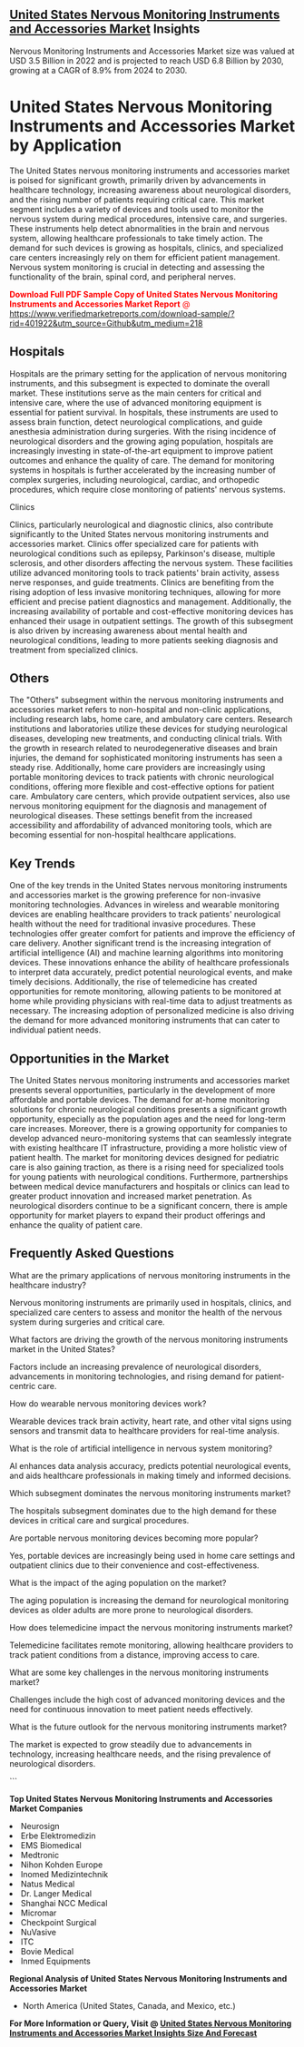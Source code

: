 <h2><a href="https://www.verifiedmarketreports.com/download-sample/?rid=401922&amp;utm_source=Github&amp;utm_medium=218" target="_blank">United States Nervous Monitoring Instruments and Accessories Market</a> Insights</h2><p>Nervous Monitoring Instruments and Accessories Market size was valued at USD 3.5 Billion in 2022 and is projected to reach USD 6.8 Billion by 2030, growing at a CAGR of 8.9% from 2024 to 2030.</p><p> <h1>United States Nervous Monitoring Instruments and Accessories Market by Application</h1> <p>The United States nervous monitoring instruments and accessories market is poised for significant growth, primarily driven by advancements in healthcare technology, increasing awareness about neurological disorders, and the rising number of patients requiring critical care. This market segment includes a variety of devices and tools used to monitor the nervous system during medical procedures, intensive care, and surgeries. These instruments help detect abnormalities in the brain and nervous system, allowing healthcare professionals to take timely action. The demand for such devices is growing as hospitals, clinics, and specialized care centers increasingly rely on them for efficient patient management. Nervous system monitoring is crucial in detecting and assessing the functionality of the brain, spinal cord, and peripheral nerves. <p><p><span class=""><span style="color: #ff0000;"><strong>Download Full PDF Sample Copy of United States Nervous Monitoring Instruments and Accessories Market Report</strong> @ </span><a href="https://www.verifiedmarketreports.com/download-sample/?rid=401922&amp;utm_source=Github&amp;utm_medium=218" target="_blank">https://www.verifiedmarketreports.com/download-sample/?rid=401922&amp;utm_source=Github&amp;utm_medium=218</a></span></p></p> <h2>Hospitals</h2> <p>Hospitals are the primary setting for the application of nervous monitoring instruments, and this subsegment is expected to dominate the overall market. These institutions serve as the main centers for critical and intensive care, where the use of advanced monitoring equipment is essential for patient survival. In hospitals, these instruments are used to assess brain function, detect neurological complications, and guide anesthesia administration during surgeries. With the rising incidence of neurological disorders and the growing aging population, hospitals are increasingly investing in state-of-the-art equipment to improve patient outcomes and enhance the quality of care. The demand for monitoring systems in hospitals is further accelerated by the increasing number of complex surgeries, including neurological, cardiac, and orthopedic procedures, which require close monitoring of patients' nervous systems. <p>Clinics</p> <p>Clinics, particularly neurological and diagnostic clinics, also contribute significantly to the United States nervous monitoring instruments and accessories market. Clinics offer specialized care for patients with neurological conditions such as epilepsy, Parkinson's disease, multiple sclerosis, and other disorders affecting the nervous system. These facilities utilize advanced monitoring tools to track patients' brain activity, assess nerve responses, and guide treatments. Clinics are benefiting from the rising adoption of less invasive monitoring techniques, allowing for more efficient and precise patient diagnostics and management. Additionally, the increasing availability of portable and cost-effective monitoring devices has enhanced their usage in outpatient settings. The growth of this subsegment is also driven by increasing awareness about mental health and neurological conditions, leading to more patients seeking diagnosis and treatment from specialized clinics. <h2>Others</h2> <p>The "Others" subsegment within the nervous monitoring instruments and accessories market refers to non-hospital and non-clinic applications, including research labs, home care, and ambulatory care centers. Research institutions and laboratories utilize these devices for studying neurological diseases, developing new treatments, and conducting clinical trials. With the growth in research related to neurodegenerative diseases and brain injuries, the demand for sophisticated monitoring instruments has seen a steady rise. Additionally, home care providers are increasingly using portable monitoring devices to track patients with chronic neurological conditions, offering more flexible and cost-effective options for patient care. Ambulatory care centers, which provide outpatient services, also use nervous monitoring equipment for the diagnosis and management of neurological diseases. These settings benefit from the increased accessibility and affordability of advanced monitoring tools, which are becoming essential for non-hospital healthcare applications. <h2>Key Trends</h2> <p>One of the key trends in the United States nervous monitoring instruments and accessories market is the growing preference for non-invasive monitoring technologies. Advances in wireless and wearable monitoring devices are enabling healthcare providers to track patients' neurological health without the need for traditional invasive procedures. These technologies offer greater comfort for patients and improve the efficiency of care delivery. Another significant trend is the increasing integration of artificial intelligence (AI) and machine learning algorithms into monitoring devices. These innovations enhance the ability of healthcare professionals to interpret data accurately, predict potential neurological events, and make timely decisions. Additionally, the rise of telemedicine has created opportunities for remote monitoring, allowing patients to be monitored at home while providing physicians with real-time data to adjust treatments as necessary. The increasing adoption of personalized medicine is also driving the demand for more advanced monitoring instruments that can cater to individual patient needs. <h2>Opportunities in the Market</h2> <p>The United States nervous monitoring instruments and accessories market presents several opportunities, particularly in the development of more affordable and portable devices. The demand for at-home monitoring solutions for chronic neurological conditions presents a significant growth opportunity, especially as the population ages and the need for long-term care increases. Moreover, there is a growing opportunity for companies to develop advanced neuro-monitoring systems that can seamlessly integrate with existing healthcare IT infrastructure, providing a more holistic view of patient health. The market for monitoring devices designed for pediatric care is also gaining traction, as there is a rising need for specialized tools for young patients with neurological conditions. Furthermore, partnerships between medical device manufacturers and hospitals or clinics can lead to greater product innovation and increased market penetration. As neurological disorders continue to be a significant concern, there is ample opportunity for market players to expand their product offerings and enhance the quality of patient care. <h2>Frequently Asked Questions</h2> <p>What are the primary applications of nervous monitoring instruments in the healthcare industry?</p> <p>Nervous monitoring instruments are primarily used in hospitals, clinics, and specialized care centers to assess and monitor the health of the nervous system during surgeries and critical care.</p> <p>What factors are driving the growth of the nervous monitoring instruments market in the United States?</p> <p>Factors include an increasing prevalence of neurological disorders, advancements in monitoring technologies, and rising demand for patient-centric care.</p> <p>How do wearable nervous monitoring devices work?</p> <p>Wearable devices track brain activity, heart rate, and other vital signs using sensors and transmit data to healthcare providers for real-time analysis.</p> <p>What is the role of artificial intelligence in nervous system monitoring?</p> <p>AI enhances data analysis accuracy, predicts potential neurological events, and aids healthcare professionals in making timely and informed decisions.</p> <p>Which subsegment dominates the nervous monitoring instruments market?</p> <p>The hospitals subsegment dominates due to the high demand for these devices in critical care and surgical procedures.</p> <p>Are portable nervous monitoring devices becoming more popular?</p> <p>Yes, portable devices are increasingly being used in home care settings and outpatient clinics due to their convenience and cost-effectiveness.</p> <p>What is the impact of the aging population on the market?</p> <p>The aging population is increasing the demand for neurological monitoring devices as older adults are more prone to neurological disorders.</p> <p>How does telemedicine impact the nervous monitoring instruments market?</p> <p>Telemedicine facilitates remote monitoring, allowing healthcare providers to track patient conditions from a distance, improving access to care.</p> <p>What are some key challenges in the nervous monitoring instruments market?</p> <p>Challenges include the high cost of advanced monitoring devices and the need for continuous innovation to meet patient needs effectively.</p> <p>What is the future outlook for the nervous monitoring instruments market?</p> <p>The market is expected to grow steadily due to advancements in technology, increasing healthcare needs, and the rising prevalence of neurological disorders.</p> ```</p><p><strong>Top United States Nervous Monitoring Instruments and Accessories Market Companies</strong></p><div data-test-id=""><p><li>Neurosign</li><li> Erbe Elektromedizin</li><li> EMS Biomedical</li><li> Medtronic</li><li> Nihon Kohden Europe</li><li> Inomed Medizintechnik</li><li> Natus Medical</li><li> Dr. Langer Medical</li><li> Shanghai NCC Medical</li><li> Micromar</li><li> Checkpoint Surgical</li><li> NuVasive</li><li> ITC</li><li> Bovie Medical</li><li> Inmed Equipments</li></p><div><strong>Regional Analysis of&nbsp;United States Nervous Monitoring Instruments and Accessories Market</strong></div><ul><li dir="ltr"><p dir="ltr">North America&nbsp;(United States, Canada, and Mexico, etc.)</p></li></ul><p><strong>For More Information or Query, Visit @&nbsp;</strong><strong><a href="https://www.verifiedmarketreports.com/product/nervous-monitoring-instruments-and-accessories-market/?utm_source=Github&amp;utm_medium=218" target="_blank">United States Nervous Monitoring Instruments and Accessories Market Insights Size And Forecast</a></strong></p></div>
